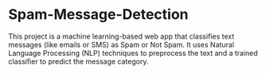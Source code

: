 # Spam-Message-Detection
This project is a machine learning-based web app that classifies text messages (like emails or SMS) as Spam or Not Spam. It uses Natural Language Processing (NLP) techniques to preprocess the text and a trained classifier to predict the message category.
